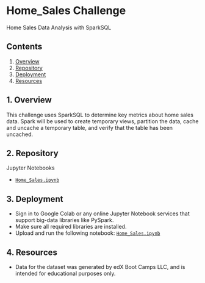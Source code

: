 # Home_Sales Challenge
Home Sales Data Analysis with SparkSQL

## Contents

1. [Overview](#1-overview)
2. [Repository](#2-repository)
3. [Deployment](#3-deployment)
4. [Resources](#4-resources)


## 1. Overview
This challenge uses SparkSQL to determine key metrics about home sales data. Spark will be used to create temporary views, partition the data, cache and uncache a temporary table, and verify that the table has been uncached.


## 2. Repository

Jupyter Notebooks
- [`Home_Sales.ipynb`](Home_Sales.ipynb)

## 3. Deployment

- Sign in to Google Colab or any online Jupyter Notebook services that support big-data libraries like PySpark. 
- Make sure all required libraries are installed.
- Upload and run the following notebook: [`Home_Sales.ipynb`](Home_Sales.ipynb)


## 4. Resources
- Data for the dataset was generated by edX Boot Camps LLC, and is intended for educational purposes only.
